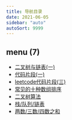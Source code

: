 ```yaml
---
title: 导航目录
date: 2021-06-05
sidebar: "auto"
autoSort: 9999
---
```


<!-- dirToc -->

## menu (7)

- [二叉树与链表(一)](./alg-fq-01.md)
- [代码片段(一)](./alg-fq-02.md)
- [leetcode代码片段(三)](./alg-fq-03.md)
- [常见的十种数组排序](./array-sort.md)
- [二叉树算法](./binaryTree.md)
- [栈/队列/链表](./stack-deque.md)
- [两数/三数/四数之和](./to-sum.md)

<!-- dirToc -->
